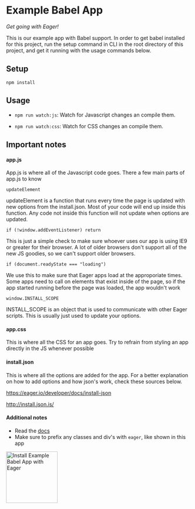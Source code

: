 # Example Babel App

*Get going with Eager!*

This is our example app with Babel support. In order to get babel installed for this
project, run the setup command in CLI in the root directory of this project, and
get it running with the usage commands below.

## Setup

`npm install`

## Usage

* `npm run watch:js`: Watch for Javascript changes an compile them.

* `npm run watch:css`: Watch for CSS changes an compile them.

## Important notes

#### app.js

App.js is where all of the Javascript code goes. There a few main parts of app.js
to know

`updateElement`

updateElement is a function that runs every time the page is updated with new options
from the install.json. Most of your code will end up inside this function. Any code
not inside this function will not update when options are updated.

`if (!window.addEventListener) return`

This is just a simple check to make sure whoever uses our app is  using IE9 or greater
for their browser. A lot of older browsers don't support all of the new JS goodies,
so we can't support older browsers.

`if (document.readyState === "loading")`

We use this to make sure that Eager apps load at the approporiate times. Some apps
need to call on elements that exist inside of the page, so if the app started running
before the page was loaded, the app wouldn't work

`window.INSTALL_SCOPE`

INSTALL_SCOPE is an object that is used to communicate with other Eager scripts.
This is usually just used to update your options.

#### app.css

This is where all the CSS for an app goes. Try to refrain from styling an app directly
in the JS whenever possible

#### install.json

This is where all the options are added for the app. For a better explanation on how
to add options and how json's work, check these sources below.

https://eager.io/developer/docs/install-json

http://install.json.is/

#### Additional notes

- Read the <a href="https://eager.io/developer/docs/getting-started">docs</a>
- Make sure to prefix any classes and div's with `eager`, like shown in this app


<a href="https://eager.io/app/example-babel-app/install?source=button">
  <img
    src="https://install.eager.io/install-button.png"
    alt="Install Example Babel App with Eager"
    border="0"
    width="140">
</a>
